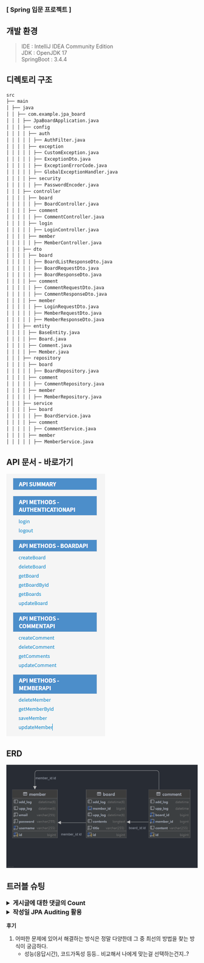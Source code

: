 ### [ Spring 입문 프로젝트 ]

## 개발 환경

> IDE : IntelliJ IDEA Community Edition  
> JDK : OpenJDK 17  
> SpringBoot : 3.4.4

## 디렉토리 구조

```md
src
├── main
│ ├── java
│ │ ├── com.example.jpa_board
│ │ │ ├── JpaBoardApplication.java
│ │ │ ├── config
│ │ │ │ ├── auth
│ │ │ │ │ ├── AuthFilter.java
│ │ │ │ ├── exception
│ │ │ │ │ ├── CustomException.java
│ │ │ │ │ ├── ExceptionDto.java
│ │ │ │ │ ├── ExceptionErrorCode.java
│ │ │ │ │ ├── GlobalExceptionHandler.java
│ │ │ │ ├── security
│ │ │ │ │ ├── PasswordEncoder.java
│ │ │ ├── controller
│ │ │ │ ├── board
│ │ │ │ │ ├── BoardController.java
│ │ │ │ ├── comment
│ │ │ │ │ ├── CommentController.java
│ │ │ │ ├── login
│ │ │ │ │ ├── LoginController.java
│ │ │ │ ├── member
│ │ │ │ │ ├── MemberController.java
│ │ │ ├── dto
│ │ │ │ ├── board
│ │ │ │ │ ├── BoardListResponseDto.java
│ │ │ │ │ ├── BoardRequestDto.java
│ │ │ │ │ ├── BoardResponseDto.java
│ │ │ │ ├── comment
│ │ │ │ │ ├── CommentRequestDto.java
│ │ │ │ │ ├── CommentResponseDto.java
│ │ │ │ ├── member
│ │ │ │ │ ├── LoginRequestDto.java
│ │ │ │ │ ├── MemberRequestDto.java
│ │ │ │ │ ├── MemberResponseDto.java
│ │ │ ├── entity
│ │ │ │ ├── BaseEntity.java
│ │ │ │ ├── Board.java
│ │ │ │ ├── Comment.java
│ │ │ │ ├── Member.java
│ │ │ ├── repository
│ │ │ │ ├── board
│ │ │ │ │ ├── BoardRepository.java
│ │ │ │ ├── comment
│ │ │ │ │ ├── CommentRepository.java
│ │ │ │ ├── member
│ │ │ │ │ ├── MemberRepository.java
│ │ │ ├── service
│ │ │ │ ├── board
│ │ │ │ │ ├── BoardService.java
│ │ │ │ ├── comment
│ │ │ │ │ ├── CommentService.java
│ │ │ │ ├── member
│ │ │ │ │ ├── MemberService.java
```

## API 문서 - 바로가기

[![alt text](../../img/20250404002.png)](https://sw00y.github.io/ch3-jpaboard/)

## ERD

![alt text](../../img/20250404001.png)

## 트러블 슈팅

<details>
<summary style="font-size: 16px;"><strong>게시글에 대한 댓글의 Count</strong></summary>

1. 문제상황

- DB에서 게시글의 제목과 내용을 가져올 때 해당 게시글에 작성된 댓글 갯수를 함께 가져와야한다.

> 방식 1 : JPA 연관관계 양방향 - OneToMany  
> 방식 2 : Repository 에서 직접 Comment 의 Count 조회

2. 원인분석

> 방식 1은 조건사항에 부합하지 않다고 생각해서 배제했고, JPQL로 진행하기로 했다.

3. 해결방법

```java

@Query("SELECT a, COUNT(b) FROM Board a LEFT JOIN Comment b ON a.id = b.board.id " +
        "GROUP BY a ORDER BY a.uppLog DESC")
Page<Object[]> findAllWithCommentCount(Pageable pageable);
```

> 방법은 정말 다양했는데
> Repository에서 해당 Dto를 가지고 가지고 오는 방법도 있었지만 코드가 보기 어려워 리턴을 Object[]로 받아서 Serivce에서 후처리를 진행하기로 했다!

> Service에서 후처리를 진행해야했다.
> row가 2개로 나왔으며, row[0] 은 a, row[1] 은 b로 각각 a = Board, b = count(Comment) 두개를 가지고 Response를 생성해서 반환했다.

</details>

<details>
<summary style="font-size: 16px;"><strong>작성일 JPA Auditing 활용</strong></summary>

1. 문제상황

- 작성일, 수정일 필드는 JPA Auditing을 활용합니다.

> 생성자에서 LocalDateTime.now() 로 직접 넣어주면 되지않나..? 가 의문이었다.
> 이미 Scedule 일정관리에서 해당 방식을 사용해서 진행했었기 때문에 ... 굳이? 라는 생각이었다.

2. 정리

> JPA Auditing의 장점은 '자동화'와 '일관성' 이다.
> 모든 엔티티에서 공통적으로 사용하는 생성/수정일 필드를 중복 없이 관리할 수 있다.
> 엔티티 생성 시 자동으로 시간 값을 넣어주기 때문에 코드 간결성 확보.
> Auditing을 사용하는 것이 더 효율적이며 유지보수에 좋은 방식이었다.

```java
public abstract class BaseEntity {

    @CreatedDate
    @Column(updatable = false)
    private LocalDateTime addLog;

    @LastModifiedDate
    private LocalDateTime uppLog;
}
```

> 해당방식으로 진행했다.
>
</details>

**후기**

1. 어떠한 문제에 있어서 해결하는 방식은 정말 다양한데 그 중 최선의 방법을 찾는 방식이 궁금하다.
    - 성능(응답시간), 코드가독성 등등.. 비교해서 나에게 맞는걸 선택하는건지..?